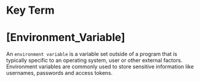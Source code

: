 # Key Term

# [Environment_Variable]
An `environment variable` is a variable set outside of a program that is typically specific 
to an operating system, user or other external factors. Environment variables are commonly 
used to store sensitive information like usernames, passwords and access tokens.